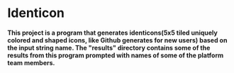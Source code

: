 # Identicon

**This project is a program that generates identicons(5x5 tiled uniquely colored and shaped icons, like Github generates for new users) based on the input string name. The "results" directory contains some of the results from this program prompted with names of some of the platform team members.**